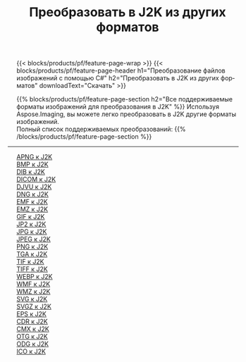 ﻿---
title: Преобразовать в J2K из других форматов 
weight: 3920
url: /ru/net/conversion/to/j2k 
lang: ru
langdirlevel: 2
locales: zh-hans,ja,it,ru,de,es,fr,nl,id,lt,pl,pt,vi,tr,ko,zh-hant,ar,hi,th,sv,cs,uk,he
description: Используя Aspose.Imaging, вы можете легко конвертировать в J2K из других форматов.
---

{{< blocks/products/pf/feature-page-wrap >}}
{{< blocks/products/pf/feature-page-header h1="Преобразование файлов изображений с помощью C#" h2="Преобразовать в J2K из других форматов" downloadText="Скачать" >}}


{{% blocks/products/pf/feature-page-section  h2="Все поддерживаемые форматы изображений для преобразования в J2K" %}}
Используя Aspose.Imaging, вы можете легко преобразовать в J2K другие форматы изображений.
<br/>
Полный список поддерживаемых преобразований:
{{% /blocks/products/pf/feature-page-section %}}
<div class="container-fluid productfamilypage bg-gray">
    <div class="convertypes bg-gray agp-content section">
        <div class="container">
		<hr style="margin-left:-20px;"/>
		<div class="row other-converters">
		    <div class='col-md-2 other-converter remove-lp remove-rp'><a href="/imaging/ru/net/conversion/apng-to-j2k" >APNG к J2K</a></div>
<div class='col-md-2 other-converter remove-lp remove-rp'><a href="/imaging/ru/net/conversion/bmp-to-j2k" >BMP к J2K</a></div>
<div class='col-md-2 other-converter remove-lp remove-rp'><a href="/imaging/ru/net/conversion/dib-to-j2k" >DIB к J2K</a></div>
<div class='col-md-2 other-converter remove-lp remove-rp'><a href="/imaging/ru/net/conversion/dicom-to-j2k" >DICOM к J2K</a></div>
<div class='col-md-2 other-converter remove-lp remove-rp'><a href="/imaging/ru/net/conversion/djvu-to-j2k" >DJVU к J2K</a></div>
<div class='col-md-2 other-converter remove-lp remove-rp'><a href="/imaging/ru/net/conversion/dng-to-j2k" >DNG к J2K</a></div>
<div class='col-md-2 other-converter remove-lp remove-rp'><a href="/imaging/ru/net/conversion/emf-to-j2k" >EMF к J2K</a></div>
<div class='col-md-2 other-converter remove-lp remove-rp'><a href="/imaging/ru/net/conversion/emz-to-j2k" >EMZ к J2K</a></div>
<div class='col-md-2 other-converter remove-lp remove-rp'><a href="/imaging/ru/net/conversion/gif-to-j2k" >GIF к J2K</a></div>
<div class='col-md-2 other-converter remove-lp remove-rp'><a href="/imaging/ru/net/conversion/jp2-to-j2k" >JP2 к J2K</a></div>
<div class='col-md-2 other-converter remove-lp remove-rp'><a href="/imaging/ru/net/conversion/jpg-to-j2k" >JPG к J2K</a></div>
<div class='col-md-2 other-converter remove-lp remove-rp'><a href="/imaging/ru/net/conversion/jpeg-to-j2k" >JPEG к J2K</a></div>
<div class='col-md-2 other-converter remove-lp remove-rp'><a href="/imaging/ru/net/conversion/png-to-j2k" >PNG к J2K</a></div>
<div class='col-md-2 other-converter remove-lp remove-rp'><a href="/imaging/ru/net/conversion/tga-to-j2k" >TGA к J2K</a></div>
<div class='col-md-2 other-converter remove-lp remove-rp'><a href="/imaging/ru/net/conversion/tif-to-j2k" >TIF к J2K</a></div>
<div class='col-md-2 other-converter remove-lp remove-rp'><a href="/imaging/ru/net/conversion/tiff-to-j2k" >TIFF к J2K</a></div>
<div class='col-md-2 other-converter remove-lp remove-rp'><a href="/imaging/ru/net/conversion/webp-to-j2k" >WEBP к J2K</a></div>
<div class='col-md-2 other-converter remove-lp remove-rp'><a href="/imaging/ru/net/conversion/wmf-to-j2k" >WMF к J2K</a></div>
<div class='col-md-2 other-converter remove-lp remove-rp'><a href="/imaging/ru/net/conversion/wmz-to-j2k" >WMZ к J2K</a></div>
<div class='col-md-2 other-converter remove-lp remove-rp'><a href="/imaging/ru/net/conversion/svg-to-j2k" >SVG к J2K</a></div>
<div class='col-md-2 other-converter remove-lp remove-rp'><a href="/imaging/ru/net/conversion/svgz-to-j2k" >SVGZ к J2K</a></div>
<div class='col-md-2 other-converter remove-lp remove-rp'><a href="/imaging/ru/net/conversion/eps-to-j2k" >EPS к J2K</a></div>
<div class='col-md-2 other-converter remove-lp remove-rp'><a href="/imaging/ru/net/conversion/cdr-to-j2k" >CDR к J2K</a></div>
<div class='col-md-2 other-converter remove-lp remove-rp'><a href="/imaging/ru/net/conversion/cmx-to-j2k" >CMX к J2K</a></div>
<div class='col-md-2 other-converter remove-lp remove-rp'><a href="/imaging/ru/net/conversion/otg-to-j2k" >OTG к J2K</a></div>
<div class='col-md-2 other-converter remove-lp remove-rp'><a href="/imaging/ru/net/conversion/odg-to-j2k" >ODG к J2K</a></div>
<div class='col-md-2 other-converter remove-lp remove-rp'><a href="/imaging/ru/net/conversion/ico-to-j2k" >ICO к J2K</a></div>
                </div>
        </div>
    </div>
</div>
<br/>


